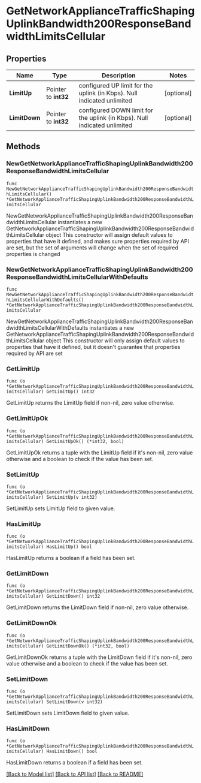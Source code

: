 # GetNetworkApplianceTrafficShapingUplinkBandwidth200ResponseBandwidthLimitsCellular

## Properties

Name | Type | Description | Notes
------------ | ------------- | ------------- | -------------
**LimitUp** | Pointer to **int32** | configured UP limit for the uplink (in Kbps).  Null indicated unlimited | [optional] 
**LimitDown** | Pointer to **int32** | configured DOWN limit for the uplink (in Kbps).  Null indicated unlimited | [optional] 

## Methods

### NewGetNetworkApplianceTrafficShapingUplinkBandwidth200ResponseBandwidthLimitsCellular

`func NewGetNetworkApplianceTrafficShapingUplinkBandwidth200ResponseBandwidthLimitsCellular() *GetNetworkApplianceTrafficShapingUplinkBandwidth200ResponseBandwidthLimitsCellular`

NewGetNetworkApplianceTrafficShapingUplinkBandwidth200ResponseBandwidthLimitsCellular instantiates a new GetNetworkApplianceTrafficShapingUplinkBandwidth200ResponseBandwidthLimitsCellular object
This constructor will assign default values to properties that have it defined,
and makes sure properties required by API are set, but the set of arguments
will change when the set of required properties is changed

### NewGetNetworkApplianceTrafficShapingUplinkBandwidth200ResponseBandwidthLimitsCellularWithDefaults

`func NewGetNetworkApplianceTrafficShapingUplinkBandwidth200ResponseBandwidthLimitsCellularWithDefaults() *GetNetworkApplianceTrafficShapingUplinkBandwidth200ResponseBandwidthLimitsCellular`

NewGetNetworkApplianceTrafficShapingUplinkBandwidth200ResponseBandwidthLimitsCellularWithDefaults instantiates a new GetNetworkApplianceTrafficShapingUplinkBandwidth200ResponseBandwidthLimitsCellular object
This constructor will only assign default values to properties that have it defined,
but it doesn't guarantee that properties required by API are set

### GetLimitUp

`func (o *GetNetworkApplianceTrafficShapingUplinkBandwidth200ResponseBandwidthLimitsCellular) GetLimitUp() int32`

GetLimitUp returns the LimitUp field if non-nil, zero value otherwise.

### GetLimitUpOk

`func (o *GetNetworkApplianceTrafficShapingUplinkBandwidth200ResponseBandwidthLimitsCellular) GetLimitUpOk() (*int32, bool)`

GetLimitUpOk returns a tuple with the LimitUp field if it's non-nil, zero value otherwise
and a boolean to check if the value has been set.

### SetLimitUp

`func (o *GetNetworkApplianceTrafficShapingUplinkBandwidth200ResponseBandwidthLimitsCellular) SetLimitUp(v int32)`

SetLimitUp sets LimitUp field to given value.

### HasLimitUp

`func (o *GetNetworkApplianceTrafficShapingUplinkBandwidth200ResponseBandwidthLimitsCellular) HasLimitUp() bool`

HasLimitUp returns a boolean if a field has been set.

### GetLimitDown

`func (o *GetNetworkApplianceTrafficShapingUplinkBandwidth200ResponseBandwidthLimitsCellular) GetLimitDown() int32`

GetLimitDown returns the LimitDown field if non-nil, zero value otherwise.

### GetLimitDownOk

`func (o *GetNetworkApplianceTrafficShapingUplinkBandwidth200ResponseBandwidthLimitsCellular) GetLimitDownOk() (*int32, bool)`

GetLimitDownOk returns a tuple with the LimitDown field if it's non-nil, zero value otherwise
and a boolean to check if the value has been set.

### SetLimitDown

`func (o *GetNetworkApplianceTrafficShapingUplinkBandwidth200ResponseBandwidthLimitsCellular) SetLimitDown(v int32)`

SetLimitDown sets LimitDown field to given value.

### HasLimitDown

`func (o *GetNetworkApplianceTrafficShapingUplinkBandwidth200ResponseBandwidthLimitsCellular) HasLimitDown() bool`

HasLimitDown returns a boolean if a field has been set.


[[Back to Model list]](../README.md#documentation-for-models) [[Back to API list]](../README.md#documentation-for-api-endpoints) [[Back to README]](../README.md)


